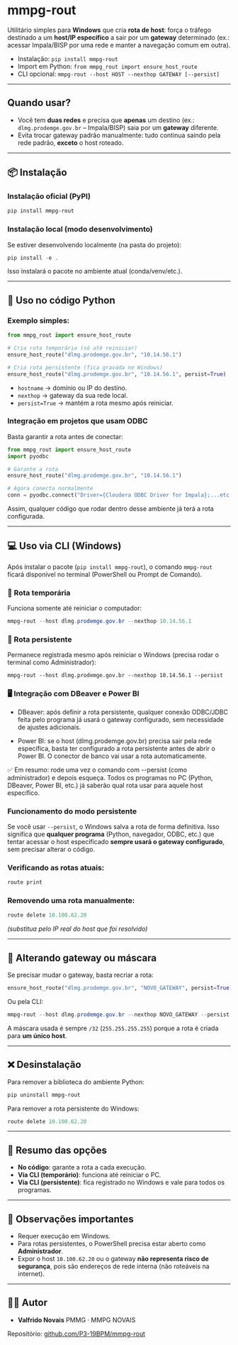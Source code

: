 # mmpg-rout

Utilitário simples para **Windows** que cria **rota de host**: força o tráfego destinado a um **host/IP específico** a sair por um **gateway** determinado (ex.: acessar Impala/BISP por uma rede e manter a navegação comum em outra).

- Instalação: `pip install mmpg-rout`
- Import em Python: `from mmpg_rout import ensure_host_route`
- CLI opcional: `mmpg-rout --host HOST --nexthop GATEWAY [--persist]`

---

## Quando usar?
- Você tem **duas redes** e precisa que **apenas** um destino (ex.: `dlmg.prodemge.gov.br` – Impala/BISP) saia por um **gateway** diferente.
- Evita trocar gateway padrão manualmente: tudo continua saindo pela rede padrão, **exceto** o host roteado.

---

## 📦 Instalação

### Instalação oficial (PyPI)
```powershell
pip install mmpg-rout
```

### Instalação local (modo desenvolvimento)

Se estiver desenvolvendo localmente (na pasta do projeto):

```powershell
pip install -e .
```

Isso instalará o pacote no ambiente atual (conda/venv/etc.).

---

## 🚀 Uso no código Python

### Exemplo simples:

```python
from mmpg_rout import ensure_host_route

# Cria rota temporária (só até reiniciar)
ensure_host_route("dlmg.prodemge.gov.br", "10.14.56.1")

# Cria rota persistente (fica gravada no Windows)
ensure_host_route("dlmg.prodemge.gov.br", "10.14.56.1", persist=True)
```

* `hostname` → domínio ou IP do destino.
* `nexthop` → gateway da sua rede local.
* `persist=True` → mantém a rota mesmo após reiniciar.

### Integração em projetos que usam ODBC

Basta garantir a rota antes de conectar:

```python
from mmpg_rout import ensure_host_route
import pyodbc

# Garante a rota
ensure_host_route("dlmg.prodemge.gov.br", "10.14.56.1")

# Agora conecta normalmente
conn = pyodbc.connect("Driver={Cloudera ODBC Driver for Impala};...etc...")
```

Assim, qualquer código que rodar dentro desse ambiente já terá a rota configurada.

---

## 💻 Uso via CLI (Windows)

Após instalar o pacote (`pip install mmpg-rout`), o comando `mmpg-rout` ficará disponível no terminal (PowerShell ou Prompt de Comando).

### 🔹 Rota temporária
Funciona somente até reiniciar o computador:
```powershell
mmpg-rout --host dlmg.prodemge.gov.br --nexthop 10.14.56.1
```
### 🔹 Rota persistente

Permanece registrada mesmo após reiniciar o Windows (precisa rodar o terminal como Administrador):
```
mmpg-rout --host dlmg.prodemge.gov.br --nexthop 10.14.56.1 --persist
```

### 🖥️ Integração com DBeaver e Power BI

* DBeaver: após definir a rota persistente, qualquer conexão ODBC/JDBC feita pelo programa já usará o gateway configurado, sem necessidade de ajustes adicionais.

* Power BI: se o host (dlmg.prodemge.gov.br) precisa sair pela rede específica, basta ter configurado a rota persistente antes de abrir o Power BI. O conector de banco vai usar a rota automaticamente.

✅ Em resumo: rode uma vez o comando com --persist (como administrador) e depois esqueça.
Todos os programas no PC (Python, DBeaver, Power BI, etc.) já saberão qual rota usar para aquele host específico.

### Funcionamento do modo persistente

Se você usar `--persist`, o Windows salva a rota de forma definitiva. Isso significa que **qualquer programa** (Python, navegador, ODBC, etc.) que tentar acessar o host especificado **sempre usará o gateway configurado**, sem precisar alterar o código.

### Verificando as rotas atuais:

```powershell
route print
```

### Removendo uma rota manualmente:

```powershell
route delete 10.100.62.20
```

*(substitua pelo IP real do host que foi resolvido)*

---

## 🔧 Alterando gateway ou máscara

Se precisar mudar o gateway, basta recriar a rota:

```python
ensure_host_route("dlmg.prodemge.gov.br", "NOVO_GATEWAY", persist=True)
```

Ou pela CLI:

```powershell
mmpg-rout --host dlmg.prodemge.gov.br --nexthop NOVO_GATEWAY --persist
```

A máscara usada é sempre `/32` (`255.255.255.255`) porque a rota é criada para **um único host**.

---

## ❌ Desinstalação

Para remover a biblioteca do ambiente Python:

```powershell
pip uninstall mmpg-rout
```

Para remover a rota persistente do Windows:

```powershell
route delete 10.100.62.20
```

---

## 📌 Resumo das opções

* **No código**: garante a rota a cada execução.
* **Via CLI (temporário)**: funciona até reiniciar o PC.
* **Via CLI (persistente)**: fica registrado no Windows e vale para todos os programas.

---

## 📖 Observações importantes

* Requer execução em Windows.
* Para rotas persistentes, o PowerShell precisa estar aberto como **Administrador**.
* Expor o host `10.100.62.20` ou o gateway **não representa risco de segurança**, pois são endereços de rede interna (não roteáveis na internet).

---

## 👨‍💻 Autor

* **Valfrido Novais**
  PMMG · MMPG NOVAIS

Repositório: [github.com/P3-19BPM/mmpg-rout](https://github.com/P3-19BPM/mmpg-rout)
